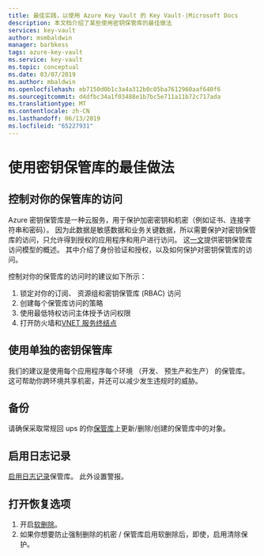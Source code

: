 ```yaml
---
title: 最佳实践，以使用 Azure Key Vault 的 Key Vault-|Microsoft Docs
description: 本文档介绍了某些使用密钥保管库的最佳做法
services: key-vault
author: msmbaldwin
manager: barbkess
tags: azure-key-vault
ms.service: key-vault
ms.topic: conceptual
ms.date: 03/07/2019
ms.author: mbaldwin
ms.openlocfilehash: eb7150d0b1c3a4a312b0c05ba7612960aaf640f6
ms.sourcegitcommit: d4dfbc34a1f03488e1b7bc5e711a11b72c717ada
ms.translationtype: MT
ms.contentlocale: zh-CN
ms.lasthandoff: 06/13/2019
ms.locfileid: "65227931"
---
```

# <a name="best-practices-to-use-key-vault"></a>使用密钥保管库的最佳做法

## <a name="control-access-to-your-vault"></a>控制对你的保管库的访问

Azure 密钥保管库是一种云服务，用于保护加密密钥和机密（例如证书、连接字符串和密码）。 因为此数据是敏感数据和业务关键数据，所以需要保护对密钥保管库的访问，只允许得到授权的应用程序和用户进行访问。 这[一文](key-vault-secure-your-key-vault.md)提供密钥保管库访问模型的概述。 其中介绍了身份验证和授权，以及如何保护对密钥保管库的访问。

控制对你的保管库的访问时的建议如下所示：
1. 锁定对你的订阅、 资源组和密钥保管库 (RBAC) 访问
2. 创建每个保管库访问的策略
3. 使用最低特权访问主体授予访问权限
4. 打开防火墙和[VNET 服务终结点](key-vault-overview-vnet-service-endpoints.md)

## <a name="use-separate-key-vault"></a>使用单独的密钥保管库

我们的建议是使用每个应用程序每个环境 （开发、 预生产和生产） 的保管库。 这可帮助你跨环境共享机密，并还可以减少发生违规时的威胁。

## <a name="backup"></a>备份

请确保采取常规回 ups 的你[保管库](https://blogs.technet.microsoft.com/kv/2018/07/20/announcing-backup-and-restore-of-keys-secrets-and-certificates/)上更新/删除/创建的保管库中的对象。

## <a name="turn-on-logging"></a>启用日志记录

[启用日志记录](key-vault-logging.md)保管库。 此外设置警报。

## <a name="turn-on-recovery-options"></a>打开恢复选项

1. 开启[软删除](key-vault-ovw-soft-delete.md)。
2. 如果你想要防止强制删除的机密 / 保管库启用软删除后，即使，启用清除保护。
